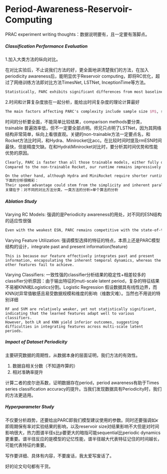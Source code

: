 # Period-Awareness-Reservoir-Computing
PRAC experiment writing thoughts：数据说明要有，且一定要有落脚点。


##### Classification Performance Evaluation

1.加入大类方法的纵向对比。

在对比实验后，不止说我们方法的好，更全面地讲清楚我们的方法，在加入periodicity awareness后，能明显优于Reservoir computing，即将RC优化，超过了网络训练方法即对比方法TimesNet, LSTNet, InceptionTime等方法。

```latex
Statistically, PARC exhibits significant differences from most baselines and consistently wins more in one-to-one comparisons. Across different method categories, we find that existing RC methods (rmESN and ConvMESN) generally lag behind fully trainable neural networks (such as LSTNet and InceptionTime). Nevertheless, our method effectively bridges this gap, achieving top-performing results and highlighting the benefits of incorporating periodicity awareness.
```

2.时间和计算复杂度放在一起分析，能给出时间复杂度的理论计算最好

```latex
The main factors affecting PARC's complexity include sample size $M$, series length $L$, period limit $\kappa$, and reservoir size $S$. According to experiments, PARC's runtime is primarily spent on iteration of PerioRes modules and computation of dynamic features, with a complexity of $O(\kappa M(S^{2}L+S^{3}))$. This means that under specific settings, the runtime is nearly linear with the data complexity (characterized by $M$ and $L$), showcasing exceptional efficiency. 
```

时间的分析要全面，不能简单比较结果，comparison methods要分类，trainable 普遍效率低，但不一定要全部点明。师兄只点明了LSTNet，因为其网络结构非常简单，纵向上看很直观。关键的non-trainable方法一定要点名，和Rocket方法比时间，和Hydra、Minirocket比acc。在比较时间时提及rmESN时间最快，但是精度欠缺。在和Hydra\Minirocket对比时，要分析其时间优势和性能优势的原因。

```latex
Clearly, PARC is faster than all those trainable models, either fully or partially, even against architectures as simple as LSTNet. 
Compared to the non-trainable Rocket, our runtime remains impressively less than half. As for the other methods, RC-based rmESN performs the fastest but also the least accurate.

On the other hand, although Hydra and MiniRocket require shorter runtimes than ours, their accuracy tends to be somewhat lower.
下面的分析很精彩：
Their speed advantage could stem from the simplicity and inherent parallelism of convolutional operations as opposed to the sequential computation paradigm of RNNs and RC models.
关键在于：对不同的对比方法分类，一类方法的分析>单个算法的分析
```



##### Ablation Study

Varying RC Models: 强调的是Periodicity awareness的用处，对不同的ESN结构的适应性很强

```latex
Even with the weakest ESN, PARC remains competitive with the state-of-the-art InceptionTime and surpasses existing RC methods, underscoring its superiority and versatility in adapting to various RC models.
```

Varying Feature Utilization: 强调模型选择的特征的特点，本质上还是PARC模型结构的设计，integrate past and present information(feature)

```
This is because our feature effectively integrates past and present information, encapsulating the inherent temporal dynamics, whereas the other features fail to achieve.
```

Varying Classifiers: 一致性强的classifier分析结果的稳定性+相差较多的classifier分析原因：由于输出特征的muti-scale latent period，复杂的特征结果不易被KNN和Logistics分割。Logistic Regression 假设数据具有线性边界，而KNN对异常值敏感且易受数据规模和维度的影响（维数灾难）。当然也不用说的特别详细

```
RF and SVM are relatively weaker, yet not statistically significant, indicating that the learned features adapt well to various classifiers. 
However, both LR and KNN yield inferior outcomes, suggesting difficulties in integrating features across multi-scale latent periods.
```



##### Impact of Dataset Periodicity

主要研究数据的周期性，从数据本身的层面证明，我们方法的有效性。

1. 数据自相关分数（不知道咋算的）
2. 相对准确率提升

计算二者的皮尔逊系数，证明数据存在period，period awareness有助于Times series classification accuracy的提升。当我们发现数据具有Periodicity时，我们的方法更适用。



##### Hyperparameter Study

不仅要分析趋势，还要给出PARC即我们模型建议使用的参数。同时还要强调如$\kappa$ 即周期保有率对实验结果的影响，以及reservoir size对结果影响不大但是对时间影响很大，热力图谱半径s比p要更大的暗指可能sequential比periodic dynamics更重要。谱半径反应的是模型的记忆性能，谱半径越大代表特征记住的时间越长，可能代表特征约重要。





写作要详细、具体有内容，不要废话，我太爱写废话了。

好的论文句句都有干货。
